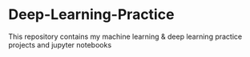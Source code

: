 # Deep-Learning-Practice
This repository contains my machine learning & deep learning practice projects and jupyter notebooks
